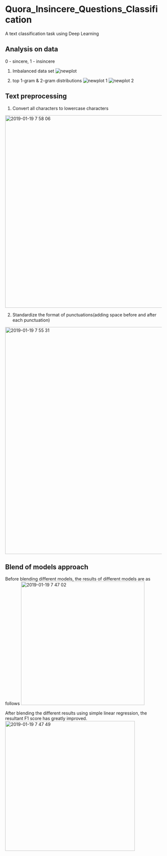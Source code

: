 # Quora_Insincere_Questions_Classification
A text classification task using Deep Learning
## Analysis on data
0 - sincere,  1 - insincere

1. Imbalanced data set
![newplot](https://user-images.githubusercontent.com/40629085/51426221-64f8bf00-1c22-11e9-92df-35c7d0e99e27.png)

2. top 1-gram & 2-gram distributions
![newplot 1](https://user-images.githubusercontent.com/40629085/51426225-67f3af80-1c22-11e9-8471-5dff47e5a072.png)
![newplot 2](https://user-images.githubusercontent.com/40629085/51426222-65915580-1c22-11e9-863d-480a05890cc5.png)

## Text preprocessing
1. Convert all characters to lowercase characters
<img width="618" alt="2019-01-19 7 58 06" src="https://user-images.githubusercontent.com/40629085/51426365-8eb2e580-1c24-11e9-8bb9-fc70405e030f.png">

2. Standardize the format of punctuations(adding space before and after each punctuation)
<img width="729" alt="2019-01-19 7 55 31" src="https://user-images.githubusercontent.com/40629085/51426335-37ad1080-1c24-11e9-97e1-92264374ac2d.png">


## Blend of models approach
Before blending different models, the results of different models are as follows
<img width="397" alt="2019-01-19 7 47 02" src="https://user-images.githubusercontent.com/40629085/51426275-20b9ee80-1c23-11e9-8990-5563e8d12b68.png">

After blending the different results using simple linear regression, the resultant F1 score has greatly improved.
<img width="417" alt="2019-01-19 7 47 49" src="https://user-images.githubusercontent.com/40629085/51426273-1ef02b00-1c23-11e9-991f-2ce764b124eb.png">
